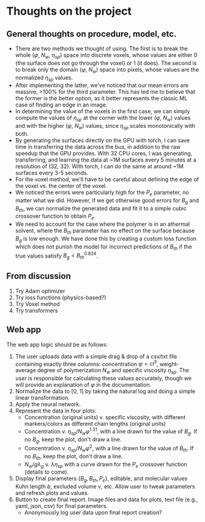 # Thoughts on the project
## General thoughts on procedure, model, etc.

- There are two methods we thought of using. The first is to break the whole
($\varphi$, $N_w$, $\eta_{sp}$) space into discrete voxels, whose values are
either 0 (the surface does not go through the voxel) or 1 (it does). The 
second is to break only the domain ($\varphi$, $N_w$) space into pixels, whose 
values are the normalized $\eta_{sp}$ values. 
- After implementing the latter, we've noticed that our mean errors are 
massive, >100% for the third parameter. This has led me to believe that the 
former is the better option, as it better represents the classic ML case of 
finding an edge in an image.
- In determining the value of the voxels in the first case, we can simply
compute the values of $\eta_{sp}$ at the corner with the lower ($\varphi$, 
$N_w$) values and with the higher ($\varphi$, $N_w$) values, since $\eta_{sp}$ 
scales monotonically with both.
- By generating the surfaces directly on the GPU with torch, I can save time
in transferring the data across the bus, in addition to the raw speedup that
the GPU provides. With 32 CPU cores, I was generating, transferring, and 
learning the data at ~1M surfaces every 5 minutes at a resolution of (32, 32). 
With torch, I can do the same at around ~1M surfaces every 3-5 seconds.
- For the voxel method, we'll have to be careful about defining the edge
of the voxel vs. the center of the voxel.
- We noticed the errors were particularly high for the $P_e$ parameter, no
matter what we did. However, if we get otherwise good errors for $B_g$ and 
$B_{th}$, we can normalize the generated data and fit it to a simple cubic
crossover function to obtain $P_e$.
- We need to account for the case where the polymer is in an athermal solvent,
where the $B_{th}$ parameter has no effect on the surface because $B_g$ is low 
enough. We have done this by creating a custom loss function which does not 
punish the model for incorrect predictions of $B_{th}$ if the true values 
satisfy $B_g < B_{th}^{0.824}$.

## From discussion
1. Try Adam optimizer
2. Try loss functions (physics-based?)
3. Try Voxel method
4. Try transformers

## Web app

The web app logic should be as follows:

1. The user uploads data with a simple drag & drop of a csv/txt file containing
exactly three columns: concentration $\varphi=cl^3$, weight-average degree of
polymerization $N_w$ and specific viscosity $\eta_{sp}$. The user is 
responsible for calculating these values accurately, though we will provide an
explanation of $\varphi$ in the documentation.
2. Normalize the data to [0, 1] by taking the natural log and doing a simple 
linear transformation.
3. Apply the neural network.
4. Represent the data in four plots:
    - Concentration (original units) v. specific viscosity, with different
    markers/colors as different chain lengths (original units)
    - Concentration v. $\eta_{sp}/N_w \varphi^{1.31}$, with a line drawn for 
    the value of $B_g$. If no $B_g$, keep the plot, don't draw a line.
    - Concentration v. $\eta_{sp}/N_w \varphi^{2}$, with a line drawn for 
    the value of $B_{th}$. If no $B_{th}$, keep the plot, don't draw a line.
    - $N_w/g \lambda_g$ v. $\lambda \eta_{sp}$ with a curve drawn for the $P_e$
    crossover function (details to come). 
5. Display final parameters $\{B_g, B_{th}, P_e\}$, editable, and molecular
values Kuhn length $b$, excluded volume $v$, etc. Allow user to tweak 
parameters and refresh plots and values.
6. Button to create final report. Image files and data for plots, text file
(e.g., yaml, json, csv) for final parameters.
    - Anonymously log user data upon final report creation?